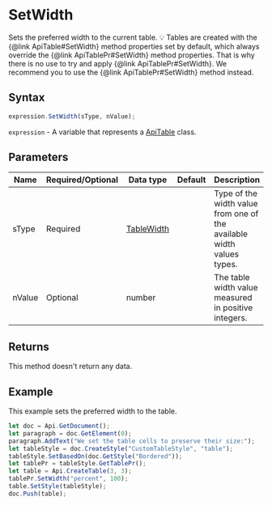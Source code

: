 # SetWidth

Sets the preferred width to the current table.
💡 Tables are created with the &#123;@link ApiTable#SetWidth&#125; method properties set by default, which always override the &#123;@link ApiTablePr#SetWidth&#125; method properties. That is why there is no use to try and apply &#123;@link ApiTablePr#SetWidth&#125;. We recommend you to use the  &#123;@link ApiTablePr#SetWidth&#125; method instead.

## Syntax

```javascript
expression.SetWidth(sType, nValue);
```

`expression` - A variable that represents a [ApiTable](../ApiTable.md) class.

## Parameters

| **Name** | **Required/Optional** | **Data type** | **Default** | **Description** |
| ------------- | ------------- | ------------- | ------------- | ------------- |
| sType | Required | [TableWidth](../../Enumeration/TableWidth.md) |  | Type of the width value from one of the available width values types. |
| nValue | Optional | number |  | The table width value measured in positive integers. |

## Returns

This method doesn't return any data.

## Example

This example sets the preferred width to the table.

```javascript
let doc = Api.GetDocument();
let paragraph = doc.GetElement(0);
paragraph.AddText("We set the table cells to preserve their size:");
let tableStyle = doc.CreateStyle("CustomTableStyle", "table");
tableStyle.SetBasedOn(doc.GetStyle("Bordered"));
let tablePr = tableStyle.GetTablePr();
let table = Api.CreateTable(3, 3);
tablePr.SetWidth("percent", 100);
table.SetStyle(tableStyle);
doc.Push(table);
```
